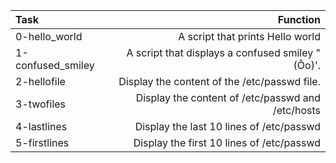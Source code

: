 | Task	|	Function	|
| :-----|	---------------:|
| 0-hello_world|	A script that prints Hello world	|
| 1-confused_smiley|	A  script that displays a confused smiley "(Ôo)'.	|
| 2-hellofile|	Display the content of the /etc/passwd file.	|
| 3-twofiles|	Display the content of /etc/passwd and /etc/hosts	|
| 4-lastlines|	Display the last 10 lines of /etc/passwd	|
| 5-firstlines|	Display the first 10 lines of /etc/passwd	|

